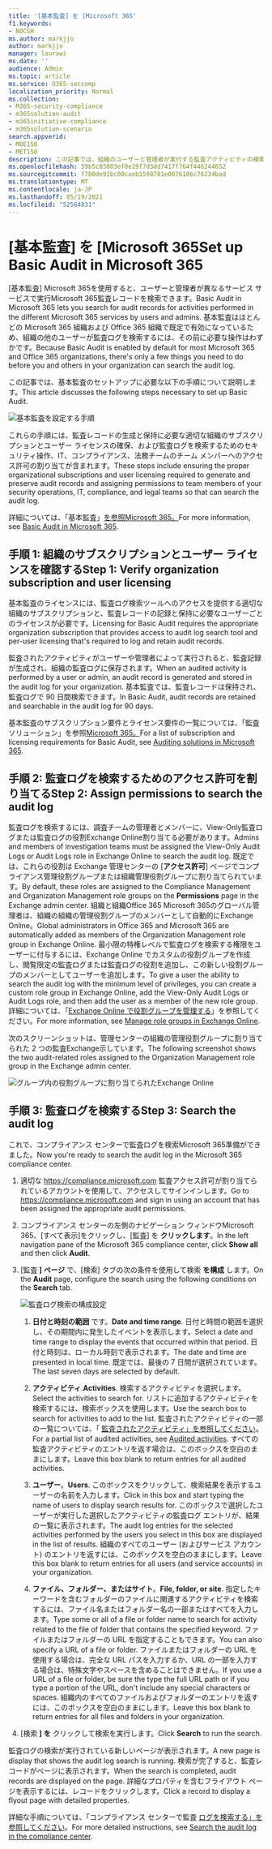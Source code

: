 ```yaml
---
title: '[基本監査] を [Microsoft 365'
f1.keywords:
- NOCSH
ms.author: markjjo
author: markjjo
manager: laurawi
ms.date: ''
audience: Admin
ms.topic: article
ms.service: O365-seccomp
localization_priority: Normal
ms.collection:
- M365-security-compliance
- m365solution-audit
- m365initiative-compliance
- m365solution-scenario
search.appverid:
- MOE150
- MET150
description: この記事では、組織のユーザーと管理者が実行する監査アクティビティの検索を開始できるよう、基本監査を設定する方法について説明します。
ms.openlocfilehash: 59b5c85003ef0e19f7d3dd7417f764f446244652
ms.sourcegitcommit: f780de91bc00caeb1598781e0076106c76234bad
ms.translationtype: MT
ms.contentlocale: ja-JP
ms.lasthandoff: 05/19/2021
ms.locfileid: "52564831"
---
```

# <a name="set-up-basic-audit-in-microsoft-365"></a><span data-ttu-id="d1264-103">[基本監査] を [Microsoft 365</span><span class="sxs-lookup"><span data-stu-id="d1264-103">Set up Basic Audit in Microsoft 365</span></span>

<span data-ttu-id="d1264-104">[基本監査] Microsoft 365を使用すると、ユーザーと管理者が異なるサービス サービスで実行Microsoft 365監査レコードを検索できます。</span><span class="sxs-lookup"><span data-stu-id="d1264-104">Basic Audit in Microsoft 365 lets you search for audit records for activities performed in the different Microsoft 365 services by users and admins.</span></span> <span data-ttu-id="d1264-105">基本監査はほとんどの Microsoft 365 組織および Office 365 組織で既定で有効になっているため、組織の他のユーザーが監査ログを検索するには、その前に必要な操作はわずかです。</span><span class="sxs-lookup"><span data-stu-id="d1264-105">Because Basic Audit is enabled by default for most Microsoft 365 and Office 365 organizations, there's only a few things you need to do before you and others in your organization can search the audit log.</span></span>

<span data-ttu-id="d1264-106">この記事では、基本監査のセットアップに必要な以下の手順について説明します。</span><span class="sxs-lookup"><span data-stu-id="d1264-106">This article discusses the following steps necessary to set up Basic Audit.</span></span>

![基本監査を設定する手順](../media/BasicAuditingWorkflow.png)

<span data-ttu-id="d1264-108">これらの手順には、監査レコードの生成と保持に必要な適切な組織のサブスクリプションとユーザー ライセンスの確保、および監査ログを検索するためのセキュリティ操作、IT、コンプライアンス、法務チームのチーム メンバーへのアクセス許可の割り当てが含まれます。</span><span class="sxs-lookup"><span data-stu-id="d1264-108">These steps include ensuring the proper organizational subscriptions and user licensing required to generate and preserve audit records and assigning permissions to team members of your security operations, IT, compliance, and legal teams so that can search the audit log.</span></span>

<span data-ttu-id="d1264-109">詳細については、「基本監査」[を参照Microsoft 365。](auditing-solutions-overview.md#basic-audit)</span><span class="sxs-lookup"><span data-stu-id="d1264-109">For more information, see [Basic Audit in Microsoft 365](auditing-solutions-overview.md#basic-audit).</span></span>

## <a name="step-1-verify-organization-subscription-and-user-licensing"></a><span data-ttu-id="d1264-110">手順 1: 組織のサブスクリプションとユーザー ライセンスを確認する</span><span class="sxs-lookup"><span data-stu-id="d1264-110">Step 1: Verify organization subscription and user licensing</span></span>

<span data-ttu-id="d1264-111">基本監査のライセンスには、監査ログ検索ツールへのアクセスを提供する適切な組織のサブスクリプションと、監査レコードの記録と保持に必要なユーザーごとのライセンスが必要です。</span><span class="sxs-lookup"><span data-stu-id="d1264-111">Licensing for Basic Audit requires the appropriate organization subscription that provides access to audit log search tool and per-user licensing that's required to log and retain audit records.</span></span>

<span data-ttu-id="d1264-112">監査されたアクティビティがユーザーや管理者によって実行されると、監査記録が生成され、組織の監査ログに保存されます。</span><span class="sxs-lookup"><span data-stu-id="d1264-112">When an audited activity is performed by a user or admin, an audit record is generated and stored in the audit log for your organization.</span></span> <span data-ttu-id="d1264-113">基本監査では、監査レコードは保持され、監査ログで 90 日間検索できます。</span><span class="sxs-lookup"><span data-stu-id="d1264-113">In Basic Audit, audit records are retained and searchable in the audit log for 90 days.</span></span>

<span data-ttu-id="d1264-114">基本監査のサブスクリプション要件とライセンス要件の一覧については、「監査ソリューション」を参照[Microsoft 365。](auditing-solutions-overview.md#licensing-requirements)</span><span class="sxs-lookup"><span data-stu-id="d1264-114">For a list of subscription and licensing requirements for Basic Audit, see [Auditing solutions in Microsoft 365](auditing-solutions-overview.md#licensing-requirements).</span></span>

## <a name="step-2-assign-permissions-to-search-the-audit-log"></a><span data-ttu-id="d1264-115">手順 2: 監査ログを検索するためのアクセス許可を割り当てる</span><span class="sxs-lookup"><span data-stu-id="d1264-115">Step 2: Assign permissions to search the audit log</span></span>

<span data-ttu-id="d1264-116">監査ログを検索するには、調査チームの管理者とメンバーに、View-Only監査ログまたは監査ログの役割Exchange Online割り当てる必要があります。</span><span class="sxs-lookup"><span data-stu-id="d1264-116">Admins and members of investigation teams must be assigned the View-Only Audit Logs or Audit Logs role in Exchange Online to search the audit log.</span></span> <span data-ttu-id="d1264-117">既定では、これらの役割は Exchange 管理センターの [**アクセス許可**] ページでコンプライアンス管理役割グループまたは組織管理役割グループに割り当てられています。</span><span class="sxs-lookup"><span data-stu-id="d1264-117">By default, these roles are assigned to the Compliance Management and Organization Management role groups on the **Permissions** page in the Exchange admin center.</span></span> <span data-ttu-id="d1264-118">組織と組織Office 365 Microsoft 365のグローバル管理者は、組織の組織の管理役割グループのメンバーとして自動的にExchange Online。</span><span class="sxs-lookup"><span data-stu-id="d1264-118">Global administrators in Office 365 and Microsoft 365 are automatically added as members of the Organization Management role group in Exchange Online.</span></span> <span data-ttu-id="d1264-119">最小限の特権レベルで監査ログを検索する権限をユーザーに付与するには、Exchange Online でカスタムの役割グループを作成し、閲覧限定の監査ログまたは監査ログの役割を追加し、この新しい役割グループのメンバーとしてユーザーを追加します。</span><span class="sxs-lookup"><span data-stu-id="d1264-119">To give a user the ability to search the audit log with the minimum level of privileges, you can create a custom role group in Exchange Online, add the View-Only Audit Logs or Audit Logs role, and then add the user as a member of the new role group.</span></span> <span data-ttu-id="d1264-120">詳細については、「[Exchange Online で役割グループを管理する](/Exchange/permissions-exo/role-groups)」を参照してください。</span><span class="sxs-lookup"><span data-stu-id="d1264-120">For more information, see [Manage role groups in Exchange Online](/Exchange/permissions-exo/role-groups).</span></span>

<span data-ttu-id="d1264-121">次のスクリーンショットは、管理センターの組織の管理役割グループに割り当てられた 2 つの監査Exchange示しています。</span><span class="sxs-lookup"><span data-stu-id="d1264-121">The following screenshot shows the two audit-related roles assigned to the Organization Management role group in the Exchange admin center.</span></span>

![グループ内の役割グループに割り当てられたExchange Online](../media/EACAuditRoles.png)

## <a name="step-3-search-the-audit-log"></a><span data-ttu-id="d1264-123">手順 3: 監査ログを検索する</span><span class="sxs-lookup"><span data-stu-id="d1264-123">Step 3: Search the audit log</span></span>

<span data-ttu-id="d1264-124">これで、コンプライアンス センターで監査ログを検索Microsoft 365準備ができました。</span><span class="sxs-lookup"><span data-stu-id="d1264-124">Now you're ready to search the audit log in the Microsoft 365 compliance center.</span></span>

1. <span data-ttu-id="d1264-125">適切な <https://compliance.microsoft.com> 監査アクセス許可が割り当てられているアカウントを使用して、アクセスしてサインインします。</span><span class="sxs-lookup"><span data-stu-id="d1264-125">Go to <https://compliance.microsoft.com> and sign in using an account that has been assigned the appropriate audit permissions.</span></span>

2. <span data-ttu-id="d1264-126">コンプライアンス センターの左側のナビゲーション ウィンドウMicrosoft 365、[すべて表示]をクリックし、[監査] を **クリックします**。</span><span class="sxs-lookup"><span data-stu-id="d1264-126">In the left navigation pane of the Microsoft 365 compliance center, click **Show all** and then click **Audit**.</span></span>

3. <span data-ttu-id="d1264-127">[監査 **] ページ** で、[検索] タブの次の条件を使用して検索 **を構成** します。</span><span class="sxs-lookup"><span data-stu-id="d1264-127">On the **Audit** page, configure the search using the following conditions on the **Search** tab.</span></span> 

   ![監査ログ検索の構成設定](../media/AuditLogSearchToolMCCCallouts.png)

   1. <span data-ttu-id="d1264-129">**日付と時刻の範囲** です。</span><span class="sxs-lookup"><span data-stu-id="d1264-129">**Date and time range**.</span></span> <span data-ttu-id="d1264-130">日付と時間の範囲を選択し、その期間内に発生したイベントを表示します。</span><span class="sxs-lookup"><span data-stu-id="d1264-130">Select a date and time range to display the events that occurred within that period.</span></span> <span data-ttu-id="d1264-131">日付と時刻は、ローカル時刻で表示されます。</span><span class="sxs-lookup"><span data-stu-id="d1264-131">The date and time are presented in local time.</span></span> <span data-ttu-id="d1264-132">既定では、最後の 7 日間が選択されています。</span><span class="sxs-lookup"><span data-stu-id="d1264-132">The last seven days are selected by default.</span></span>
  
   2. <span data-ttu-id="d1264-133">**アクティビティ**.</span><span class="sxs-lookup"><span data-stu-id="d1264-133">**Activities**.</span></span> <span data-ttu-id="d1264-134">検索するアクティビティを選択します。</span><span class="sxs-lookup"><span data-stu-id="d1264-134">Select the activities to search for.</span></span> <span data-ttu-id="d1264-135">リストに追加するアクティビティを検索するには、検索ボックスを使用します。</span><span class="sxs-lookup"><span data-stu-id="d1264-135">Use the search box to search for activities to add to the list.</span></span> <span data-ttu-id="d1264-136">監査されたアクティビティの一部の一覧については、「 [監査されたアクティビティ」を参照してください](search-the-audit-log-in-security-and-compliance.md#audited-activities)。</span><span class="sxs-lookup"><span data-stu-id="d1264-136">For a partial list of audited activities, see [Audited activities](search-the-audit-log-in-security-and-compliance.md#audited-activities).</span></span> <span data-ttu-id="d1264-137">すべての監査アクティビティのエントリを返す場合は、このボックスを空白のままにします。</span><span class="sxs-lookup"><span data-stu-id="d1264-137">Leave this box blank to return entries for all audited activities.</span></span>
  
   3. <span data-ttu-id="d1264-138">**ユーザー**。</span><span class="sxs-lookup"><span data-stu-id="d1264-138">**Users**.</span></span>  <span data-ttu-id="d1264-139">このボックスをクリックして、検索結果を表示するユーザーの名前を入力します。</span><span class="sxs-lookup"><span data-stu-id="d1264-139">Click in this box and start typing the name of users to display search results for.</span></span> <span data-ttu-id="d1264-140">このボックスで選択したユーザーが実行した選択したアクティビティの監査ログ エントリが、結果の一覧に表示されます。</span><span class="sxs-lookup"><span data-stu-id="d1264-140">The audit log entries for the selected activities performed by the users you select in this box are displayed in the list of results.</span></span> <span data-ttu-id="d1264-141">組織のすべてのユーザー (およびサービス アカウント) のエントリを返すには、このボックスを空白のままにします。</span><span class="sxs-lookup"><span data-stu-id="d1264-141">Leave this box blank to return entries for all users (and service accounts) in your organization.</span></span>
  
   4. <span data-ttu-id="d1264-142">**ファイル、フォルダー、またはサイト**。</span><span class="sxs-lookup"><span data-stu-id="d1264-142">**File, folder, or site**.</span></span> <span data-ttu-id="d1264-143">指定したキーワードを含むフォルダーのファイルに関連するアクティビティを検索するには、ファイル名またはフォルダー名の一部またはすべてを入力します。</span><span class="sxs-lookup"><span data-stu-id="d1264-143">Type some or all of a file or folder name to search for activity related to the file of folder that contains the specified keyword.</span></span> <span data-ttu-id="d1264-144">ファイルまたはフォルダーの URL を指定することもできます。</span><span class="sxs-lookup"><span data-stu-id="d1264-144">You can also specify a URL of a file or folder.</span></span> <span data-ttu-id="d1264-145">ファイルまたはフォルダーの URL を使用する場合は、完全な URL パスを入力するか、URL の一部を入力する場合は、特殊文字やスペースを含めることはできません。</span><span class="sxs-lookup"><span data-stu-id="d1264-145">If you use a URL of a file or folder, be sure the type the full URL path or if you type a portion of the URL, don't include any special characters or spaces.</span></span> <span data-ttu-id="d1264-146">組織内のすべてのファイルおよびフォルダーのエントリを返すには、このボックスを空白のままにします。</span><span class="sxs-lookup"><span data-stu-id="d1264-146">Leave this box blank to return entries for all files and folders in your organization.</span></span>

4. <span data-ttu-id="d1264-147">[検索 **] を** クリックして検索を実行します。</span><span class="sxs-lookup"><span data-stu-id="d1264-147">Click **Search** to run the search.</span></span>

<span data-ttu-id="d1264-148">監査ログの検索が実行されている新しいページが表示されます。</span><span class="sxs-lookup"><span data-stu-id="d1264-148">A new page is display that shows the audit log search is running.</span></span> <span data-ttu-id="d1264-149">検索が完了すると、監査レコードがページに表示されます。</span><span class="sxs-lookup"><span data-stu-id="d1264-149">When the search is completed, audit records are displayed on the page.</span></span> <span data-ttu-id="d1264-150">詳細なプロパティを含むフライアウト ページを表示するには、レコードをクリックします。</span><span class="sxs-lookup"><span data-stu-id="d1264-150">Click a record to display a flyout page with detailed properties.</span></span>

<span data-ttu-id="d1264-151">詳細な手順については、「コンプライアンス センターで監査 [ログを検索する」を参照してください](search-the-audit-log-in-security-and-compliance.md)。</span><span class="sxs-lookup"><span data-stu-id="d1264-151">For more detailed instructions, see [Search the audit log in the compliance center](search-the-audit-log-in-security-and-compliance.md).</span></span>
